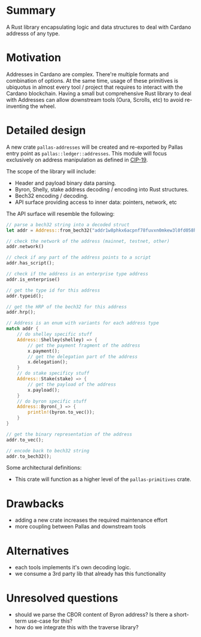 # Summary

A Rust library encapsulating logic and data structures to deal with Cardano addresss of any type.

# Motivation

Addresses in Cardano are complex. There're multiple formats and combination of options. At the same time, usage of these primitives is ubiquotus in almost every tool / project that requires to interact with the Cardano blockchain. Having a small but comprehensive Rust library to deal with Addresses can allow downstream tools (Oura, Scrolls, etc) to avoid re-inventing the wheel.

# Detailed design
A new crate `pallas-addresses` will be created and re-exported by Pallas entry point as `pallas::ledger::addresses`. This module will focus exclusively on address manipulation as defined in [CIP-19](https://cips.cardano.org/cips/cip19/).

The scope of the library will include:

- Header and payload binary data parsing.
- Byron, Shelly, stake address decoding / encoding into Rust structures.
- Bech32 encoding / decoding.
- API surface providing access to inner data: pointers, network, etc

The API surface will resemble the following:

```rust
// parse a bech32 string into a decoded struct
let addr = Address::from_bech32("addr1w8phkx6acpnf78fuvxn0mkew3l0fd058hzquvz7w36x4gtcyjy7wx");

// check the network of the address (mainnet, testnet, other)
addr.network()

// check if any part of the address points to a script
addr.has_script();

// check if the address is an enterprise type address
addr.is_enterprise()

// get the type id for this address
addr.typeid();

// get the HRP of the bech32 for this address
addr.hrp();

// Address is an enum with variants for each address type
match addr {
	// do shelley specific stuff
	Address::Shelley(shelley) => {
		// get the payment fragment of the address
		x.payment();
		// get the delegation part of the address
		x.delegation();
	}
	// do stake specificy stuff
	Address::Stake(stake) => {
		// get the payload of the address
		x.payload();
	}
	// do byron specific stuff
	Address::Byron(_) => {
		println!(byron.to_vec());
	}
}

// get the binary representation of the address
addr.to_vec();

// encode back to bech32 string
addr.to_bech32();
```

Some architectural definitions:
- This crate will function as a higher level of the `pallas-primitives` crate.

# Drawbacks
- adding a new crate increases the required maintenance effort
- more coupling between Pallas and downstream tools

# Alternatives
- each tools implements it's own decoding logic.
- we consume a 3rd party lib that already has this functionality

# Unresolved questions
- should we parse the CBOR content of Byron address? Is there a short-term use-case for this?
- how do we integrate this with the traverse library?